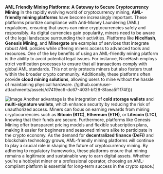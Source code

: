 **AML Friendly Mining Platforms: A Gateway to Secure Cryptocurrency Mining**
In the rapidly evolving world of cryptocurrency mining, **AML-friendly mining platforms** have become increasingly important. These platforms prioritize compliance with Anti-Money Laundering (AML) regulations, ensuring that users can mine cryptocurrencies safely and responsibly. As digital currencies gain popularity, miners need to be aware of the legal landscape surrounding their activities. Platforms like **NiceHash**, **Genesis Mining**, and **Minergate** are examples of services that integrate robust AML policies while offering miners access to advanced tools and resources.
One of the key benefits of using an AML-friendly mining platform is the ability to avoid potential legal issues. For instance, NiceHash employs strict verification processes to ensure that all transactions comply with global AML standards. This not only protects miners but also fosters trust within the broader crypto community. Additionally, these platforms often provide **cloud mining solutions**, allowing users to mine without the hassle of maintaining physical hardware. 
 //github.com/user-attachments/assets/d7419ec9-dc67-403f-bf28-8faea5f1f74f)))

![Image](https://github.com/user-attachments/assets/d7419ec9-dc67-403f-bf28-8faea5f1f74f)
Another advantage is the integration of **cold storage wallets** and **multi-signature wallets**, which enhance security by reducing the risk of unauthorized access. Miners can focus on earning rewards from mining cryptocurrencies such as **Bitcoin (BTC)**, **Ethereum (ETH)**, or **Litecoin (LTC)**, knowing that their funds are secure. Furthermore, platforms like Genesis Mining offer transparent pricing models and flexible subscription plans, making it easier for beginners and seasoned miners alike to participate in the crypto economy.
As the demand for **decentralized finance (DeFi)** and blockchain technology grows, AML-friendly mining platforms will continue to play a crucial role in shaping the future of cryptocurrency mining. By adhering to regulatory frameworks, these platforms ensure that mining remains a legitimate and sustainable way to earn digital assets. Whether you're a hobbyist miner or a professional operator, choosing an AML-compliant platform is essential for long-term success in the crypto space.)
